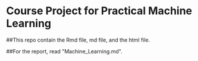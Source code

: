 # Course Project for Practical Machine Learning

##This repo contain the Rmd file, md file, and the html file.

##For the report, read "Machine_Learning.md".
